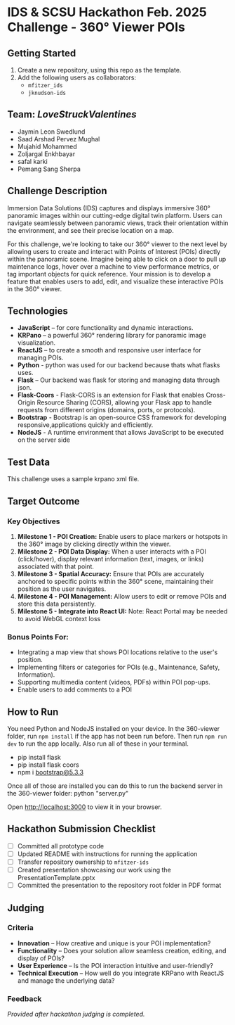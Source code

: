 # IDS & SCSU Hackathon Feb. 2025 Challenge - 360° Viewer POIs

## Getting Started

 1. Create a new repository, using this repo as the template.
 2. Add the following users as collaborators:
	 - `mfitzer_ids`
	 - `jknudson-ids`

## Team:  _LoveStruckValentines_

- Jaymin Leon Swedlund
- Saad Arshad Pervez Mughal
- Mujahid Mohammed
- Zoljargal Enkhbayar
- safal karki
- Pemang Sang Sherpa
## Challenge Description

Immersion Data Solutions (IDS) captures and displays immersive 360° panoramic images within our cutting-edge digital twin platform. Users can navigate seamlessly between panoramic views, track their orientation within the environment, and see their precise location on a map.

For this challenge, we're looking to take our 360° viewer to the next level by allowing users to create and interact with Points of Interest (POIs) directly within the panoramic scene. Imagine being able to click on a door to pull up maintenance logs, hover over a machine to view performance metrics, or tag important objects for quick reference. Your mission is to develop a feature that enables users to add, edit, and visualize these interactive POIs in the 360° viewer.

## Technologies

- **JavaScript** – for core functionality and dynamic interactions.
- **KRPano** – a powerful 360° rendering library for panoramic image visualization.   
- **ReactJS** – to create a smooth and responsive user interface for managing POIs.
- **Python** - python was used for our backend because thats what flasks uses.
- **Flask** – Our backend was flask for storing and managing data through json.
- **Flask-Coors** - Flask-CORS is an extension for Flask that enables Cross-Origin Resource Sharing (CORS), allowing your Flask app to handle requests from different origins (domains, ports, or protocols).
- **Bootstrap** - Bootstrap is an open-source CSS framework for developing responsive,applications quickly and efficiently.
- **NodeJS** - A runtime environment that allows JavaScript to be executed on the server side
## Test Data

This challenge uses a sample krpano xml file.

## Target Outcome

### Key Objectives
1. **Milestone 1 - POI Creation:** Enable users to place markers or hotspots in the 360° image by clicking directly within the viewer.
2. **Milestone 2 - POI Data Display:** When a user interacts with a POI (click/hover), display relevant information (text, images, or links) associated with that point.
3. **Milestone 3 - Spatial Accuracy:** Ensure that POIs are accurately anchored to specific points within the 360° scene, maintaining their position as the user navigates.
4. **Milestone 4 - POI Management:** Allow users to edit or remove POIs and store this data persistently.
5. **Milestone 5 - Integrate into React UI:** Note: React Portal may be needed to avoid WebGL context loss

### Bonus Points For:
- Integrating a map view that shows POI locations relative to the user's position.
- Implementing filters or categories for POIs (e.g., Maintenance, Safety, Information).
- Supporting multimedia content (videos, PDFs) within POI pop-ups.
- Enable users to add comments to a POI

## How to Run
You need Python and NodeJS installed on your device.
In the 360-viewer folder, run `npm install` if the app has not been run before. Then run `npm run dev` to run the app locally.
Also run all of these in your terminal.
- pip install flask
- pip install flask coors
- npm i bootstrap@5.3.3
  
Once all of those are installed you can do this to run the backend server in the 360-viewer folder:
python "server.py"

Open [http://localhost:3000](http://localhost:3000) to view it in your browser.


## Hackathon Submission Checklist

 - [ ] Committed all prototype code
 - [ ] Updated README with instructions for running the application
 - [ ] Transfer repository ownership to `mfitzer-ids`
 - [ ] Created presentation showcasing our work using the PresentationTemplate.pptx
 - [ ] Committed the presentation to the repository root folder in PDF format

## Judging

### Criteria
- **Innovation** – How creative and unique is your POI implementation?
- **Functionality** – Does your solution allow seamless creation, editing, and display of POIs?
- **User Experience** – Is the POI interaction intuitive and user-friendly?
- **Technical Execution** – How well do you integrate KRPano with ReactJS and manage the underlying data?

### Feedback
_Provided after hackathon judging is completed._
